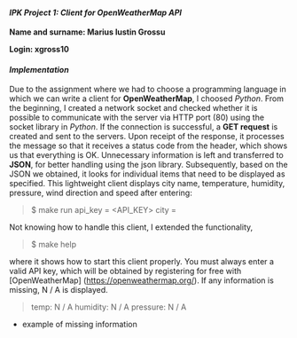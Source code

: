 #### _IPK Project 1: Client for OpenWeatherMap API_

**Name and surname: Marius Iustin Grossu**

**Login: xgross10**

#### _Implementation_
Due to the assignment where we had to choose a programming language in which we can write a client for **OpenWeatherMap**, I choosed _Python_. From the beginning, I created a network socket and checked whether it is possible to communicate with the server via HTTP port (80) using the socket library in _Python_. If the connection is successful, a **GET request** is created and sent to the servers. Upon receipt of the response, it processes the message so that it receives a status code from the header, which shows us that everything is OK. Unnecessary information is left and transferred to **JSON**, for better handling using the json library. Subsequently, based on the JSON we obtained, it looks for individual items that need to be displayed as specified. This lightweight client displays city name, temperature, humidity, pressure, wind direction and speed after entering:
> $ make run api_key = <API_KEY> city = <CITY>

Not knowing how to handle this client, I extended the functionality,
> $ make help

where it shows how to start this client properly.
You must always enter a valid API key, which will be obtained by registering for free with [OpenWeatherMap] (https://openweathermap.org/).
If any information is missing, N / A is displayed.
> temp: N / A
humidity: N / A
 pressure: N / A

* example of missing information
